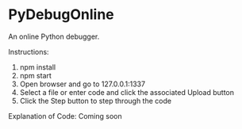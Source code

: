 # PyDebugOnline
An online Python debugger.

Instructions:
1.  npm install
2.  npm start
3.  Open browser and go to 127.0.0.1:1337
4.  Select a file or enter code and click the associated Upload button
5.  Click the Step button to step through the code

Explanation of Code:
Coming soon

